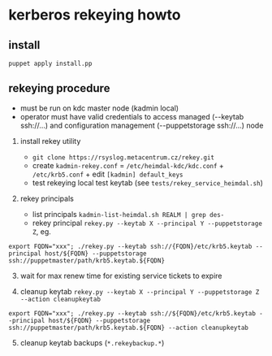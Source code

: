 # kerberos rekeying howto



## install

`puppet apply install.pp`



## rekeying procedure

* must be run on kdc master node (kadmin local)
* operator must have valid credentials to access managed (--keytab ssh://...) and configuration management (--puppetstorage ssh://...) node

1. install rekey utility
	* `git clone https://rsyslog.metacentrum.cz/rekey.git`
	* create `kadmin-rekey.conf` = `/etc/heimdal-kdc/kdc.conf` + `/etc/krb5.conf` + edit `[kadmin] default_keys`
	* test rekeying local test keytab (see `tests/rekey_service_heimdal.sh`)


2. rekey principals
	* list principals `kadmin-list-heimdal.sh REALM | grep des-`
	* rekey principal `rekey.py --keytab X --principal Y --puppetstorage Z`, eg.
```
export FQDN="xxx"; ./rekey.py --keytab ssh://{FQDN}/etc/krb5.keytab --principal host/${FQDN} --puppetstorage ssh://puppetmaster/path/krb5.keytab.${FQDN}
```


3. wait for max renew time for existing service tickets to expire


4. cleanup keytab `rekey.py --keytab X --principal Y --puppetstorage Z --action cleanupkeytab`
```
export FQDN="xxx"; ./rekey.py --keytab ssh://${FQDN}/etc/krb5.keytab --principal host/${FQDN} --puppetstorage ssh://puppetmaster/path/krb5.keytab.${FQDN} --action cleanupkeytab
```


5. cleanup keytab backups (`*.rekeybackup.*`)
